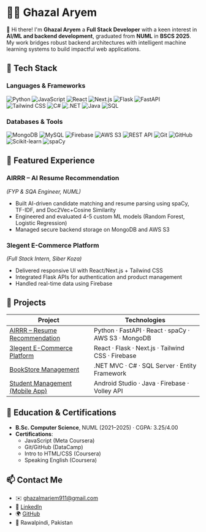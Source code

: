 # 👩‍💻 Ghazal Aryem

👋 Hi there! I'm **Ghazal Aryem** a **Full Stack Developer** with a keen interest in **AI/ML and backend development**, graduated from **NUML** in **BSCS 2025**. My work bridges robust backend architectures with intelligent machine learning systems to build impactful web applications.

## 🔧 Tech Stack

### Languages & Frameworks
![Python](https://img.shields.io/badge/-Python-3776AB?logo=python&logoColor=white)
![JavaScript](https://img.shields.io/badge/-JavaScript-F7DF1E?logo=javascript&logoColor=black)
![React](https://img.shields.io/badge/-React-61DAFB?logo=react&logoColor=black)
![Next.js](https://img.shields.io/badge/-Next.js-000000?logo=next.js&logoColor=white)
![Flask](https://img.shields.io/badge/-Flask-000000?logo=flask&logoColor=white)
![FastAPI](https://img.shields.io/badge/-FastAPI-009688?logo=fastapi&logoColor=white)
![Tailwind CSS](https://img.shields.io/badge/-Tailwind_CSS-06B6D4?logo=tailwind-css&logoColor=white)
![C#](https://img.shields.io/badge/-C%23-239120?logo=c-sharp&logoColor=white)
![.NET](https://img.shields.io/badge/-.NET-512BD4?logo=.net&logoColor=white)
![Java](https://img.shields.io/badge/-Java-007396?logo=java&logoColor=white)
![SQL](https://img.shields.io/badge/-SQL-4479A1?logo=postgresql&logoColor=white)

### Databases & Tools
![MongoDB](https://img.shields.io/badge/-MongoDB-47A248?logo=mongodb&logoColor=white)
![MySQL](https://img.shields.io/badge/-MySQL-4479A1?logo=mysql&logoColor=white)
![Firebase](https://img.shields.io/badge/-Firebase-FFCA28?logo=firebase&logoColor=black)
![AWS S3](https://img.shields.io/badge/-AWS_S3-569A31?logo=amazon-s3&logoColor=white)
![REST API](https://img.shields.io/badge/-REST_API-FF6F00?logo=rest&logoColor=white)
![Git](https://img.shields.io/badge/-Git-F05032?logo=git&logoColor=white)
![GitHub](https://img.shields.io/badge/-GitHub-181717?logo=github&logoColor=white)
![Scikit-learn](https://img.shields.io/badge/-Scikit_learn-F7931E?logo=scikit-learn&logoColor=white)
![spaCy](https://img.shields.io/badge/-spaCy-09A3D5?logo=spacy&logoColor=white)

## 💼 Featured Experience

### **AIRRR – AI Resume Recommendation**  
*(FYP & SQA Engineer, NUML)*  
- Built AI-driven candidate matching and resume parsing using spaCy, TF-IDF, and Doc2Vec+Cosine Similarity
- Engineered and evaluated 4-5 custom ML models (Random Forest, Logistic Regression)
- Managed secure backend storage on MongoDB and AWS S3

### **3legent E-Commerce Platform**  
*(Full Stack Intern, Siber Koza)*  
- Delivered responsive UI with React/Next.js + Tailwind CSS
- Integrated Flask APIs for authentication and product management
- Handled real-time data using Firebase

## 🚀 Projects

| Project | Technologies |
|---------|-------------|
| [AIRRR – Resume Recommendation](https://github.com/Ghazal-Aryem/AIRRR) | Python · FastAPI · React · spaCy · AWS S3 · MongoDB |
| [3legent E-Commerce Platform](https://github.com/Ghazal-Aryem/3legent) | React · Flask · Next.js · Tailwind CSS · Firebase |
| [BookStore Management](https://github.com/Ghazal-Aryem/BookStore_Management) | .NET MVC · C# · SQL Server · Entity Framework |
| [Student Management (Mobile App)](https://github.com/Ghazal-Aryem/Student_Management) | Android Studio · Java · Firebase · Volley API |

## 📘 Education & Certifications
- **B.Sc. Computer Science**, NUML (2021–2025) · CGPA: 3.25/4.00
- **Certifications**: 
  - JavaScript (Meta Coursera)
  - Git/GitHub (DataCamp)
  - Intro to HTML/CSS (Coursera)
  - Speaking English (Coursera)

## 📫 Contact Me
- ✉️ [ghazalmariem911@gmail.com](mailto:ghazalmariem911@gmail.com)
- 🔗 [LinkedIn](https://www.linkedin.com/in/ghazal-aryem-203a03255)
- 🌍 [GitHub](https://github.com/Ghazal-Aryem)
- 📍 Rawalpindi, Pakistan
